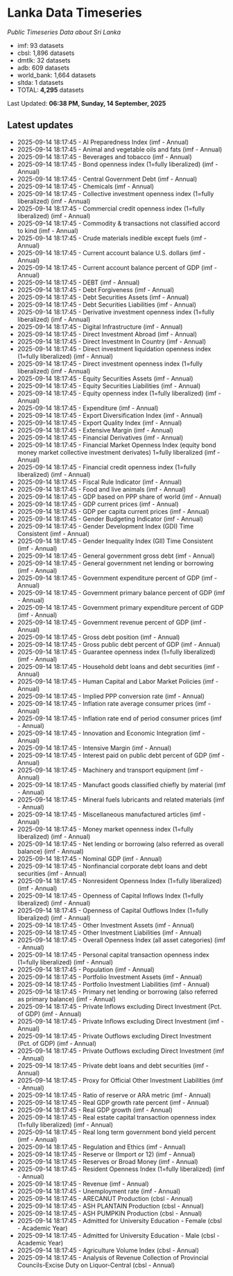 # Lanka Data Timeseries
*Public Timeseries Data about Sri Lanka*

* imf: 93 datasets
* cbsl: 1,896 datasets
* dmtlk: 32 datasets
* adb: 609 datasets
* world_bank: 1,664 datasets
* sltda: 1 datasets
* TOTAL: **4,295** datasets

Last Updated: **06:38 PM, Sunday, 14 September, 2025**

## Latest updates

* 2025-09-14 18:17:45 - AI Preparedness Index (imf - Annual)
* 2025-09-14 18:17:45 - Animal and vegetable oils and fats (imf - Annual)
* 2025-09-14 18:17:45 - Beverages and tobacco (imf - Annual)
* 2025-09-14 18:17:45 - Bond openness index (1=fully liberalized) (imf - Annual)
* 2025-09-14 18:17:45 - Central Government Debt (imf - Annual)
* 2025-09-14 18:17:45 - Chemicals (imf - Annual)
* 2025-09-14 18:17:45 - Collective investment openness index (1=fully liberalized) (imf - Annual)
* 2025-09-14 18:17:45 - Commercial credit openness index (1=fully liberalized) (imf - Annual)
* 2025-09-14 18:17:45 - Commodity & transactions not classified accord to kind (imf - Annual)
* 2025-09-14 18:17:45 - Crude materials inedible except fuels (imf - Annual)
* 2025-09-14 18:17:45 - Current account balance U.S. dollars (imf - Annual)
* 2025-09-14 18:17:45 - Current account balance percent of GDP (imf - Annual)
* 2025-09-14 18:17:45 - DEBT (imf - Annual)
* 2025-09-14 18:17:45 - Debt Forgiveness (imf - Annual)
* 2025-09-14 18:17:45 - Debt Securities Assets (imf - Annual)
* 2025-09-14 18:17:45 - Debt Securities Liabilities (imf - Annual)
* 2025-09-14 18:17:45 - Derivative investment openness index (1=fully liberalized) (imf - Annual)
* 2025-09-14 18:17:45 - Digital Infrastructure (imf - Annual)
* 2025-09-14 18:17:45 - Direct Investment Abroad (imf - Annual)
* 2025-09-14 18:17:45 - Direct Investment In Country (imf - Annual)
* 2025-09-14 18:17:45 - Direct investment liquidation openness index (1=fully liberalized) (imf - Annual)
* 2025-09-14 18:17:45 - Direct investment openness index (1=fully liberalized) (imf - Annual)
* 2025-09-14 18:17:45 - Equity Securities Assets (imf - Annual)
* 2025-09-14 18:17:45 - Equity Securities Liabilities (imf - Annual)
* 2025-09-14 18:17:45 - Equity openness index (1=fully liberalized) (imf - Annual)
* 2025-09-14 18:17:45 - Expenditure (imf - Annual)
* 2025-09-14 18:17:45 - Export Diversification Index (imf - Annual)
* 2025-09-14 18:17:45 - Export Quality Index (imf - Annual)
* 2025-09-14 18:17:45 - Extensive Margin (imf - Annual)
* 2025-09-14 18:17:45 - Financial Derivatives (imf - Annual)
* 2025-09-14 18:17:45 - Financial Market Openness Index (equity bond money market collective investment derivates) 1=fully liberalized (imf - Annual)
* 2025-09-14 18:17:45 - Financial credit openness index (1=fully liberalized) (imf - Annual)
* 2025-09-14 18:17:45 - Fiscal Rule Indicator (imf - Annual)
* 2025-09-14 18:17:45 - Food and live animals (imf - Annual)
* 2025-09-14 18:17:45 - GDP based on PPP share of world (imf - Annual)
* 2025-09-14 18:17:45 - GDP current prices (imf - Annual)
* 2025-09-14 18:17:45 - GDP per capita current prices (imf - Annual)
* 2025-09-14 18:17:45 - Gender Budgeting Indicator (imf - Annual)
* 2025-09-14 18:17:45 - Gender Development Index (GDI) Time Consistent (imf - Annual)
* 2025-09-14 18:17:45 - Gender Inequality Index (GII) Time Consistent (imf - Annual)
* 2025-09-14 18:17:45 - General government gross debt (imf - Annual)
* 2025-09-14 18:17:45 - General government net lending or borrowing (imf - Annual)
* 2025-09-14 18:17:45 - Government expenditure percent of GDP (imf - Annual)
* 2025-09-14 18:17:45 - Government primary balance percent of GDP (imf - Annual)
* 2025-09-14 18:17:45 - Government primary expenditure percent of GDP (imf - Annual)
* 2025-09-14 18:17:45 - Government revenue percent of GDP (imf - Annual)
* 2025-09-14 18:17:45 - Gross debt position (imf - Annual)
* 2025-09-14 18:17:45 - Gross public debt percent of GDP (imf - Annual)
* 2025-09-14 18:17:45 - Guarantee openness index (1=fully liberalized) (imf - Annual)
* 2025-09-14 18:17:45 - Household debt loans and debt securities (imf - Annual)
* 2025-09-14 18:17:45 - Human Capital and Labor Market Policies (imf - Annual)
* 2025-09-14 18:17:45 - Implied PPP conversion rate (imf - Annual)
* 2025-09-14 18:17:45 - Inflation rate average consumer prices (imf - Annual)
* 2025-09-14 18:17:45 - Inflation rate end of period consumer prices (imf - Annual)
* 2025-09-14 18:17:45 - Innovation and Economic Integration (imf - Annual)
* 2025-09-14 18:17:45 - Intensive Margin (imf - Annual)
* 2025-09-14 18:17:45 - Interest paid on public debt percent of GDP (imf - Annual)
* 2025-09-14 18:17:45 - Machinery and transport equipment (imf - Annual)
* 2025-09-14 18:17:45 - Manufact goods classified chiefly by material (imf - Annual)
* 2025-09-14 18:17:45 - Mineral fuels lubricants and related materials (imf - Annual)
* 2025-09-14 18:17:45 - Miscellaneous manufactured articles (imf - Annual)
* 2025-09-14 18:17:45 - Money market openness index (1=fully liberalized) (imf - Annual)
* 2025-09-14 18:17:45 - Net lending or borrowing (also referred as overall balance) (imf - Annual)
* 2025-09-14 18:17:45 - Nominal GDP (imf - Annual)
* 2025-09-14 18:17:45 - Nonfinancial corporate debt loans and debt securities (imf - Annual)
* 2025-09-14 18:17:45 - Nonresident Openness Index (1=fully liberalized) (imf - Annual)
* 2025-09-14 18:17:45 - Openness of Capital Inflows Index (1=fully liberalized) (imf - Annual)
* 2025-09-14 18:17:45 - Openness of Capital Outflows Index (1=fully liberalized) (imf - Annual)
* 2025-09-14 18:17:45 - Other Investment Assets (imf - Annual)
* 2025-09-14 18:17:45 - Other Investment Liabilities (imf - Annual)
* 2025-09-14 18:17:45 - Overall Openness Index (all asset categories) (imf - Annual)
* 2025-09-14 18:17:45 - Personal capital transaction openness index (1=fully liberalized) (imf - Annual)
* 2025-09-14 18:17:45 - Population (imf - Annual)
* 2025-09-14 18:17:45 - Portfolio Investment Assets (imf - Annual)
* 2025-09-14 18:17:45 - Portfolio Investment Liabilities (imf - Annual)
* 2025-09-14 18:17:45 - Primary net lending or borrowing (also referred as primary balance) (imf - Annual)
* 2025-09-14 18:17:45 - Private Inflows excluding Direct Investment (Pct. of GDP) (imf - Annual)
* 2025-09-14 18:17:45 - Private Inflows excluding Direct Investment (imf - Annual)
* 2025-09-14 18:17:45 - Private Outflows excluding Direct Investment (Pct. of GDP) (imf - Annual)
* 2025-09-14 18:17:45 - Private Outflows excluding Direct Investment (imf - Annual)
* 2025-09-14 18:17:45 - Private debt loans and debt securities (imf - Annual)
* 2025-09-14 18:17:45 - Proxy for Official Other Investment Liabilities (imf - Annual)
* 2025-09-14 18:17:45 - Ratio of reserve or ARA metric (imf - Annual)
* 2025-09-14 18:17:45 - Real GDP growth rate percent (imf - Annual)
* 2025-09-14 18:17:45 - Real GDP growth (imf - Annual)
* 2025-09-14 18:17:45 - Real estate capital transaction openness index (1=fully liberalized) (imf - Annual)
* 2025-09-14 18:17:45 - Real long term government bond yield percent (imf - Annual)
* 2025-09-14 18:17:45 - Regulation and Ethics (imf - Annual)
* 2025-09-14 18:17:45 - Reserve or (Import or 12) (imf - Annual)
* 2025-09-14 18:17:45 - Reserves or Broad Money (imf - Annual)
* 2025-09-14 18:17:45 - Resident Openness Index (1=fully liberalized) (imf - Annual)
* 2025-09-14 18:17:45 - Revenue (imf - Annual)
* 2025-09-14 18:17:45 - Unemployment rate (imf - Annual)
* 2025-09-14 18:17:45 - ARECANUT Production (cbsl - Annual)
* 2025-09-14 18:17:45 - ASH PLANTAIN Production (cbsl - Annual)
* 2025-09-14 18:17:45 - ASH PUMPKIN Production (cbsl - Annual)
* 2025-09-14 18:17:45 - Admitted for University Education - Female (cbsl - Academic Year)
* 2025-09-14 18:17:45 - Admitted for University Education - Male (cbsl - Academic Year)
* 2025-09-14 18:17:45 - Agriculture Volume Index (cbsl - Annual)
* 2025-09-14 18:17:45 - Analysis of Revenue Collection of Provincial Councils-Excise Duty on Liquor-Central (cbsl - Annual)